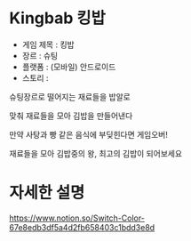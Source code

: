 # Kingbab 킹밥

- 게임 제목 : 킹밥
- 장르 : 슈팅
- 플랫폼 : (모바일) 안드로이드
- 스토리 : 

슈팅장르로 떨어지는 재료들을 밥알로

맞춰 재료들을 모아 김밥을 만들어낸다

만약 사탕과 빵 같은 음식에 부딪힌다면 게임오버!

재료들을 모아 김밥중의 왕, 최고의 김밥이 되어보세요

# 자세한 설명
https://www.notion.so/Switch-Color-67e8edb3df5a4d2fb658403c1bdd3e8d
